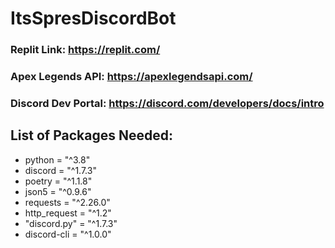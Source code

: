 # ItsSpresDiscordBot

### Replit Link: https://replit.com/
### Apex Legends API: https://apexlegendsapi.com/
### Discord Dev Portal: https://discord.com/developers/docs/intro

## List of Packages Needed:
- python = "^3.8"
- discord = "^1.7.3"
- poetry = "^1.1.8"
- json5 = "^0.9.6"
- requests = "^2.26.0"
- http_request = "^1.2"
- "discord.py" = "^1.7.3"
- discord-cli = "^1.0.0"
